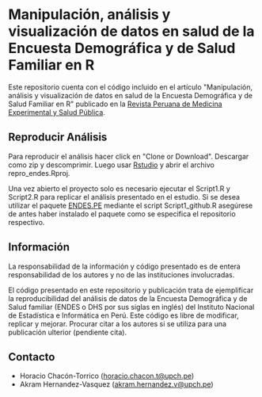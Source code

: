 # Manipulación, análisis y visualización de datos en salud de la Encuesta Demográfica y de Salud Familiar en R

Este repositorio cuenta con el código incluido en el artículo "Manipulación, análisis y visualización de datos en salud de la Encuesta Demográfica y de Salud Familiar en R" publicado en la [Revista Peruana de Medicina Experimental y Salud Pública](https://rpmesp.ins.gob.pe/index.php/rpmesp).

## Reproducir Análisis

Para reproducir el análisis hacer click en "Clone or Download". Descargar como zip y descomprimir. Luego usar [Rstudio](https://www.rstudio.com/) y abrir el archivo repro_endes.Rproj.

Una vez abierto el proyecto solo es necesario ejecutar el Script1.R y Script2.R para replicar el análisis presentado en el estudio. Si se desea utilizar el paquete [ENDES.PE](https://github.com/horaciochacon/ENDES.PE) mediante el script Script1_github.R asegúrese de antes haber instalado el paquete como se especifica el repositorio respectivo.

## Información

La responsabilidad de la información y código presentado es de entera responsabilidad de los autores y no de las instituciones involucradas.

El código presentado en este repositorio y publicación trata de ejemplificar la reproducibilidad del análisis de datos de la Encuesta Demográfica y de Salud familiar (ENDES o DHS por sus siglas en inglés) del Instituto Nacional de Estadística e Informática en Perú. Este código es libre de modificar, replicar y mejorar. Procurar citar a los autores si se utiliza para una publicación ulterior (pendiente cita).

## Contacto

* Horacio Chacón-Torrico (horacio.chacon.t@upch.pe)
* Akram Hernandez-Vasquez (akram.hernandez.v@upch.pe)
